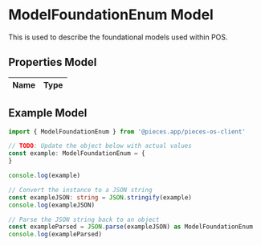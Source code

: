 
# ModelFoundationEnum Model

This is used to describe the foundational models used within POS.

## Properties Model

Name | Type
------------ | -------------

## Example Model

```typescript
import { ModelFoundationEnum } from '@pieces.app/pieces-os-client'

// TODO: Update the object below with actual values
const example: ModelFoundationEnum = {
}

console.log(example)

// Convert the instance to a JSON string
const exampleJSON: string = JSON.stringify(example)
console.log(exampleJSON)

// Parse the JSON string back to an object
const exampleParsed = JSON.parse(exampleJSON) as ModelFoundationEnum
console.log(exampleParsed)
```


